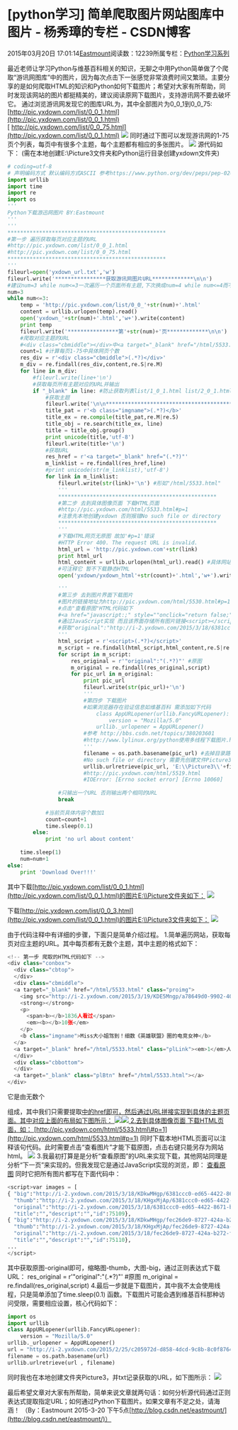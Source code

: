 
# [python学习] 简单爬取图片网站图库中图片 - 杨秀璋的专栏 - CSDN博客

2015年03月20日 17:01:14[Eastmount](https://me.csdn.net/Eastmount)阅读数：12239所属专栏：[Python学习系列](https://blog.csdn.net/column/details/eastmount-python.html)



最近老师让学习Python与维基百科相关的知识，无聊之中用Python简单做了个爬取“游讯网图库”中的图片，因为每次点击下一张感觉非常浪费时间又繁琐。主要分享的是如何爬取HTML的知识和Python如何下载图片；希望对大家有所帮助，同时发现该网站的图片都挺精美的，建议阅读原网下载图片，支持游讯网不要去破坏它。
通过浏览游讯网发现它的图库URL为，其中全部图片为0_0_1到0_0_75:
[http://pic.yxdown.com/list/0_0_1.html](http://pic.yxdown.com/list/0_0_1.html)
[ http://pic.yxdown.com/list/0_0_75.html](http://pic.yxdown.com/list/0_0_1.html)
![](https://img-blog.csdn.net/20150320154610595)
同时通过下图可以发现游讯网的1-75页个列表，每页中有很多个主题，每个主题都有相应的多张图片。
![](https://img-blog.csdn.net/20150320155008933?watermark/2/text/aHR0cDovL2Jsb2cuY3Nkbi5uZXQvRWFzdG1vdW50/font/5a6L5L2T/fontsize/400/fill/I0JBQkFCMA==/dissolve/70/gravity/Center)
源代码如下：
(需在本地创建E:\\Picture3文件夹和Python运行目录创建yxdown文件夹)
```python
# coding=utf-8
# 声明编码方式 默认编码方式ASCII 参考https://www.python.org/dev/peps/pep-0263/
import urllib
import time
import re
import os
'''
Python下载游迅网图片 BY:Eastmount
'''
'''
**************************************************
#第一步 遍历获取每页对应主题的URL
#http://pic.yxdown.com/list/0_0_1.html
#http://pic.yxdown.com/list/0_0_75.html
**************************************************
'''
fileurl=open('yxdown_url.txt','w')
fileurl.write('****************获取游讯网图片URL*************\n\n') 
#建议num=3 while num<=3一次遍历一个页面所有主题,下次换成num=4 while num<=4而不是1-75 
num=3
while num<=3:
    temp = 'http://pic.yxdown.com/list/0_0_'+str(num)+'.html'
    content = urllib.urlopen(temp).read()
    open('yxdown_'+str(num)+'.html','w+').write(content)
    print temp
    fileurl.write('****************第'+str(num)+'页*************\n\n')
    #爬取对应主题的URL
    #<div class="cbmiddle"></div>中<a target="_blank" href="/html/5533.html" >
    count=1 #计算每页1-75中具体网页个数
    res_div = r'<div class="cbmiddle">(.*?)</div>' 
    m_div = re.findall(res_div,content,re.S|re.M)
    for line in m_div:
        #fileurl.write(line+'\n')
        #获取每页所有主题对应的URL并输出
        if "_blank" in line: #防止获取列表list/1_0_1.html list/2_0_1.html
            #获取主题
            fileurl.write('\n\n********************************************\n')
            title_pat = r'<b class="imgname">(.*?)</b>'
            title_ex = re.compile(title_pat,re.M|re.S)
            title_obj = re.search(title_ex, line)
            title = title_obj.group()
            print unicode(title,'utf-8')
            fileurl.write(title+'\n')
            #获取URL
            res_href = r'<a target="_blank" href="(.*?)"'
            m_linklist = re.findall(res_href,line)
            #print unicode(str(m_linklist),'utf-8')
            for link in m_linklist:
                fileurl.write(str(link)+'\n') #形如"/html/5533.html"
                '''
                **************************************************
                #第二步 去到具体图像页面 下载HTML页面
                #http://pic.yxdown.com/html/5533.html#p=1
                #注意先本地创建yxdown 否则报错No such file or directory
                **************************************************
                '''
                #下载HTML网页无原图 故加'#p=1'错误
                #HTTP Error 400. The request URL is invalid.
                html_url = 'http://pic.yxdown.com'+str(link)
                print html_url
                html_content = urllib.urlopen(html_url).read() #具体网站内容
                #可注释它 暂不下载静态HTML
                open('yxdown/yxdown_html'+str(count)+'.html','w+').write(html_content)

                '''
                #第三步 去到图片界面下载图片
                #图片的链接地址为http://pic.yxdown.com/html/5530.html#p=1 #p=2
                #点击"查看原图"HTML代码如下
                #<a href="javascript:;" style=""onclick="return false;">查看原图</a>
                #通过JavaScript实现 而且该界面存储所有图片链接<script></script>之间
                #获取"original":"http://i-2.yxdown.com/2015/3/18/6381ccc..3158d6ad23e.jpg"
                '''
                html_script = r'<script>(.*?)</script>'
                m_script = re.findall(html_script,html_content,re.S|re.M)
                for script in m_script:
                    res_original = r'"original":"(.*?)"' #原图
                    m_original = re.findall(res_original,script)
                    for pic_url in m_original:
                        print pic_url
                        fileurl.write(str(pic_url)+'\n')
                        '''
                        #第四步 下载图片
                        #如果浏览器存在验证信息如维基百科 需添加如下代码
                            class AppURLopener(urllib.FancyURLopener):
                                version = "Mozilla/5.0"
                            urllib._urlopener = AppURLopener()
                        #参考 http://bbs.csdn.net/topics/380203601
                        #http://www.lylinux.org/python使用多线程下载图片.html
                        '''
                        filename = os.path.basename(pic_url) #去掉目录路径,返回文件名
                        #No such file or directory 需要先创建文件Picture3
                        urllib.urlretrieve(pic_url, 'E:\\Picture3\\'+filename)
                        #http://pic.yxdown.com/html/5519.html
                        #IOError: [Errno socket error] [Errno 10060] 
                
                #只输出一个URL 否则输出两个相同的URL
                break 
            
            #当前页具体内容个数加1
            count=count+1
            time.sleep(0.1)  
        else:
            print 'no url about content'
        
    time.sleep(1)  
    num=num+1
else:
    print 'Download Over!!!'
```
其中下载[http://pic.yxdown.com/list/0_0_1.html](http://pic.yxdown.com/list/0_0_1.html)的图片E:\\Picture文件夹如下：
![](https://img-blog.csdn.net/20150320162159429)

下载[http://pic.yxdown.com/list/0_0_3.html](http://pic.yxdown.com/list/0_0_1.html)的图片E:\\Picture3文件夹如下：
![](https://img-blog.csdn.net/20150320162541479)

由于代码注释中有详细的步骤，下面只是简单介绍过程。
1.简单遍历网站，获取每页对应主题的URL。其中每页都有无数个主题，其中主题的格式如下：
```python
<!-- 第一步 爬取的HTML代码如下 -->
<div class="conbox">
  <div class="cbtop">
  </div>
  <div class="cbmiddle">
  <a target="_blank" href="/html/5533.html" class="proimg">
    <img src="http://i-2.yxdown.com/2015/3/19/KDE5Mngp/a78649d0-9902-4086-a274-49f9f3015d96.jpg" alt="Miss大小姐驾到！细数《英雄联盟》圈的电竞女神" />
    <strong></strong>
    <p>
      <span>b></b>1836人看过</span>
      <em><b></b>10张</em>
    </p>
    <b class="imgname">Miss大小姐驾到！细数《英雄联盟》圈的电竞女神</b>
  </a>
  <a target="_blank" href="/html/5533.html" class="plLink"><em>1</em>人评论</a>
  </div>
  <div class="cbbottom">
  </div>
  <a target="_blank" class="plBtn" href="/html/5533.html"></a>
</div>
```
它是由无数个<div class="conbox"></div>组成，其中我们只需要提取<a target="_blank" href="/html/5533.html" class="proimg">中的href即可，然后通过URL拼接实现到具体的主题页面。其中对应上面的布局如下图所示：
![](https://img-blog.csdn.net/20150320163624610)![](https://img-blog.csdn.net/20150320163649289)
2.去到具体图像页面 下载HTML页面，如：
[http://pic.yxdown.com/html/5533.html\#p=1](http://pic.yxdown.com/html/5533.html#p=1)
同时下载本地HTML页面可以注释该句代码。此时需要点击“查看图片”才能下载原图，点击右键只能另存为网站html。
![](https://img-blog.csdn.net/20150320164058150)
3.我最初打算是是分析“查看原图”的URL来实现下载，其他网站同理是分析“下一页”来实现的。但我发现它是通过JavaScript实现的浏览，即：
<a href="javascript:;" onclick="return false;" id="photoOriginal">查看原图</a>
同时它把所有图片都写在下面代码<script></script>中：
```python
<script>var images = [
{ "big":"http://i-2.yxdown.com/2015/3/18/KDkwMHgp/6381ccc0-ed65-4422-8671-b3158d6ad23e.jpg",
  "thumb":"http://i-2.yxdown.com/2015/3/18/KHgxMjAp/6381ccc0-ed65-4422-8671-b3158d6ad23e.jpg",
  "original":"http://i-2.yxdown.com/2015/3/18/6381ccc0-ed65-4422-8671-b3158d6ad23e.jpg",
  "title":"","descript":"","id":75109},
{ "big":"http://i-2.yxdown.com/2015/3/18/KDkwMHgp/fec26de9-8727-424a-b272-f2827669a320.jpg",
  "thumb":"http://i-2.yxdown.com/2015/3/18/KHgxMjAp/fec26de9-8727-424a-b272-f2827669a320.jpg",
  "original":"http://i-2.yxdown.com/2015/3/18/fec26de9-8727-424a-b272-f2827669a320.jpg",
  "title":"","descript":"","id":75110},
...
</script>
```
其中获取原图-original即可，缩略图-thumb，大图-big，通过正则表达式下载URL：
res_original = r'"original":"(.*?)"' \#原图
m_original = re.findall(res_original,script)
4.最后一步就是下载图片，其中我不太会使用线程，只是简单添加了time.sleep(0.1) 函数。下载图片可能会遇到维基百科那种访问受限，需要相应设置，核心代码如下：
```python
import os
import urllib
class AppURLopener(urllib.FancyURLopener):
    version = "Mozilla/5.0"
urllib._urlopener = AppURLopener()
url = "http://i-2.yxdown.com/2015/2/25/c205972d-d858-4dcd-9c8b-8c0f876407f8.jpg"
filename = os.path.basename(url)
urllib.urlretrieve(url , filename)
```
同时我也在本地创建文件夹Picture3，并txt记录获取的URL，如下图所示：
![](https://img-blog.csdn.net/20150320165428106)

最后希望文章对大家有所帮助，简单来说文章就两句话：如何分析源代码通过正则表达式提取指定URL；如何通过Python下载图片。如果文章有不足之处，请海涵！
（By：Eastmount 2015-3-20 下午5点[http://blog.csdn.net/eastmount/](http://blog.csdn.net/eastmount/)）




